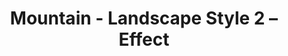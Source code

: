 ---
title: Mountain - Landscape Style 2 – Effect
builder: true
type: coming-soon

# Content section
sections:
  - headerSection
  - servicesSection
  - subscribeSection
  - contactSection
  - mapSection

# Background effect
landscapeStyle2Effect: 
  enable: true

---